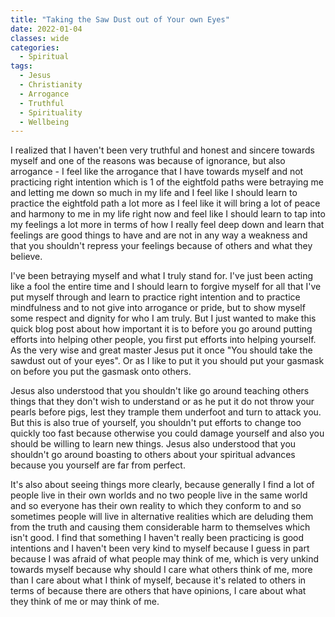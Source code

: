```yaml
---
title: "Taking the Saw Dust out of Your own Eyes"
date: 2022-01-04
classes: wide
categories:
  - Spiritual 
tags:
  - Jesus
  - Christianity
  - Arrogance
  - Truthful
  - Spirituality
  - Wellbeing
---
```


I realized that I haven't been very truthful and honest and sincere towards myself and one of the reasons was because of ignorance, but also arrogance - I feel like the arrogance that I have towards myself and not practicing right intention which is 1 of the eightfold paths were betraying me and letting me down so much in my life and I feel like I should learn to practice the eightfold path a lot more as I feel like it will bring a lot of peace and harmony to me in my life right now and feel like I should learn to tap into my feelings a lot more in terms of how I really feel deep down and learn that feelings are good things to have and are not in any way a weakness and that you shouldn't repress your feelings because of others and what they believe. 

I've been betraying myself and what I truly stand for. I've just been acting like a fool the entire time and I should learn to forgive myself for all that I've put myself through and learn to practice right intention and to practice mindfulness and to not give into arrogance or pride, but to show myself some respect and dignity for who I am truly. But I just wanted to make this quick blog post about how important it is to before you go around putting efforts into helping other people, you first put efforts into helping yourself. As the very wise and great master Jesus put it once "You should take the sawdust out of your eyes". Or as I like to put it you should put your gasmask on before you put the gasmask onto others. 

Jesus also understood that you shouldn't like go around teaching others things that they don't wish to understand or as he put it do not throw your pearls before pigs, lest they trample them underfoot and turn to attack you. But this is also true of yourself, you shouldn't put efforts to change too quickly too fast because otherwise you could damage yourself and also you should be willing to learn new things. Jesus also understood that you shouldn't go around boasting to others about your spiritual advances because you yourself are far from perfect.
  
It's also about seeing things more clearly, because generally I find a lot of people live in their own worlds and no two people live in the same world and so everyone has their own reality to which they conform to and so sometimes people will live in alternative realities which are deluding them from the truth and causing them considerable harm to themselves which isn't good. I find that something I haven't really been practicing is good intentions and I haven't been very kind to myself because I guess in part because I was afraid of what people may think of me, which is very unkind towards myself because why should I care what others think of me, more than I care about what I think of myself, because it's related to others in terms of because there are others that have opinions, I care about what they think of me or may think of me. 

